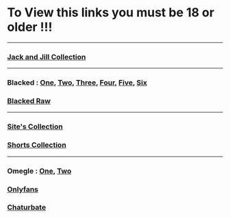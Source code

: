 # To View this links you must be 18 or older !!!
---

### [Jack and Jill Collection](https://do0od.com/f/v84k5p9swd)

---
### Blacked : [One](https://d0000d.com/f/ezd07sp7ke), [Two](https://d0000d.com/f/2o6xrjfd2z), [Three](https://d0000d.com/f/0vuhnw4s4h), [Four](https://d0000d.com/f/f3w0bnccx9), [Five](https://d0000d.com/f/jd3rg36u8v), [Six](https://d0000d.com/f/us8fu3z9zh)
### [Blacked Raw](https://d0000d.com/f/9xq06ysq78)

---
### [Site's Collection](https://do0od.com/f/ag3hdmz6vd)

### [Shorts Collection](https://do0od.com/f/j3g2m5x2um)
---

### Omegle : [One](https://do0od.com/f/2s6osub0zi), [Two](https://do0od.com/f/lkus45qrnh)

### [Onlyfans](https://do0od.com/f/qrzwebeute)

### [Chaturbate](https://do0od.com/f/7zmjx5dfqs)


